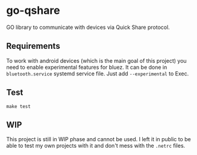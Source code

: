 # go-qshare
GO library to communicate with devices via Quick Share protocol.

## Requirements
To work with android devices (which is the main goal of this project) you need to enable experimental features for bluez. It can be done in `bluetooth.service` systemd service file. Just add `--experimental` to Exec.

## Test
`make test`

## WIP
This project is still in WIP phase and cannot be used. I left it in public to be able to test my own projects with it and don't mess with the `.netrc` files.